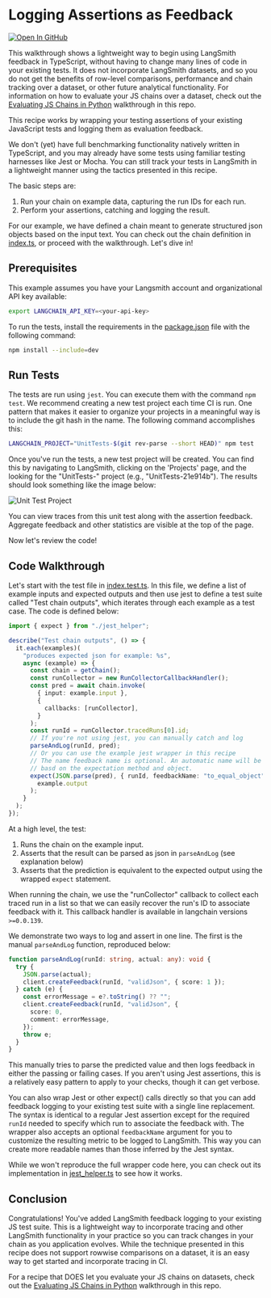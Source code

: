 # Logging Assertions as Feedback

[![Open In GitHub](https://img.shields.io/badge/GitHub-View%20source-green.svg)](https://github.com/langchain-ai/langsmith-cookbook/blob/master/./typescript-testing-examples/simple-test/README.md)


This walkthrough shows a lightweight way to begin using LangSmith feedback in TypeScript, without having to change many lines of code
in your existing tests. It does not incorporate LangSmith datasets, and so you do not get the benefits of row-level comparisons, performance and chain tracking over a dataset, or other future analytical functionality. For information on how to evaluate your JS chains over a dataset, check out the [Evaluating JS Chains in Python](../eval-in-python/) walkthrough in this repo.

This recipe works by wrapping your testing assertions of your existing JavaScript tests and logging them as evaluation feedback.

We don't (yet) have full benchmarking functionality natively written in TypeScript, and you may already have some tests using
familiar testing harnesses like Jest or Mocha. You can still track your tests in LangSmith in a lightweight manner using the tactics presented in this recipe.

The basic steps are:

1. Run your chain on example data, capturing the run IDs for each run.
2. Perform your assertions, catching and logging the result.

For our example, we have defined a chain meant to generate structured json objects based on the input text. You can check out the chain definition in [index.ts](./src/index.ts), or proceed with the walkthrough. Let's dive in!

## Prerequisites

This example assumes you have your Langsmith account and organizational API key available:

```bash
export LANGCHAIN_API_KEY=<your-api-key>
```

To run the tests, install the requirements in the [package.json](./package.json) file with the following command:

```bash
npm install --include=dev
```

## Run Tests

The tests are run using `jest`. You can execute them with the command `npm test`. We recommend creating a new test project each time CI is run. One pattern that makes it easier to organize your projects in a meaningful way is to include the git hash in the name. The following command accomplishes this:

```bash
LANGCHAIN_PROJECT="UnitTests-$(git rev-parse --short HEAD)" npm test
```

Once you've run the tests, a new test project will be created. You can find this by navigating to LangSmith, clicking on the 'Projects' page, and the looking for the "UnitTests-<hash>" project (e.g., "UnitTests-21e914b"). The results should look something like the image below:

![Unit Test Project](img/resulting_project.png)

You can view traces from this unit test along with the assertion feedback. Aggregate feedback and other statistics are visible at the top of the page.

Now let's review the code!

## Code Walkthrough

Let's start with the test file in [index.test.ts](./tests/index.test.ts). In this file, we define a list of example inputs and expected outputs and then use
jest to define a test suite called "Test chain outputs", which iterates through each example as a test case. The code is defined below:


```typescript
import { expect } from "./jest_helper";

describe("Test chain outputs", () => {
  it.each(examples)(
    "produces expected json for example: %s",
    async (example) => {
      const chain = getChain();
      const runCollector = new RunCollectorCallbackHandler();
      const pred = await chain.invoke(
        { input: example.input },
        {
          callbacks: [runCollector],
        }
      );
      const runId = runCollector.tracedRuns[0].id;
      // If you're not using jest, you can manually catch and log
      parseAndLog(runId, pred);
      // Or you can use the example jest wrapper in this recipe
      // The name feedback name is optional. An automatic name will be inferred
      // basd on the expectation method and object.
      expect(JSON.parse(pred), { runId, feedbackName: "to_equal_object" }).toEqual(
        example.output
      );
    }
  );
});

```

At a high level, the test:

1. Runs the chain on the example input.
2. Asserts that the result can be parsed as json in `parseAndLog` (see explanation below)
3. Asserts that the prediction is equivalent to the expected output using the wrapped `expect` statement.

When running the chain, we use the "runCollector" callback to collect each traced run in a list so that we can
easily recover the run's ID to associate feedback with it. This callback handler is available in langchain versions `>=0.0.139`.

We demonstrate two ways to log and assert in one line. The first is the manual `parseAndLog` function, reproduced below:

```typescript
function parseAndLog(runId: string, actual: any): void {
  try {
    JSON.parse(actual);
    client.createFeedback(runId, "validJson", { score: 1 });
  } catch (e) {
    const errorMessage = e?.toString() ?? "";
    client.createFeedback(runId, "validJson", {
      score: 0,
      comment: errorMessage,
    });
    throw e;
  }
}
```

This manually tries to parse the predicted value and then logs feedback in either the passing or failing cases. If you aren't using Jest assertions, this is a relatively easy pattern to apply to your checks, though it can get verbose.

You can also wrap Jest or other expect() calls directly so that you can add feedback logging to your existing test suite with a single line replacement.
The syntax is identical to a regular Jest assertion except for the required `runId` needed to specify which run to associate the feedback with. The
wrapper also accepts an optional `feedbackName` argument for you to customize the resulting metric to be logged to LangSmith. This way you can create more
readable names than those inferred by the Jest syntax. 

While we won't reproduce the full wrapper code here, you can check out its implementation in [jest_helper.ts](./tests/jest_helper.ts) to see how it works.

## Conclusion

Congratulations! You've added LangSmith feedback logging to your existing JS test suite. This is a lightweight way to incorporate tracing and other LangSmith functionality
in your practice so you can track changes in your chain as you application evolves. While the technique presented in this recipe does not support rowwise comparisons on a dataset,
it is an easy way to get started and incorporate tracing in CI.

For a recipe that DOES let you evaluate your JS chains on datasets, check out the [Evaluating JS Chains in Python](../eval-in-python/) walkthrough in this repo.